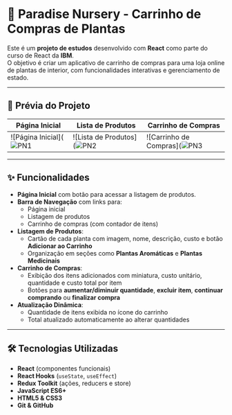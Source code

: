 # 🌱 Paradise Nursery - Carrinho de Compras de Plantas

Este é um **projeto de estudos** desenvolvido com **React** como parte do curso de React da **IBM**.  
O objetivo é criar um aplicativo de carrinho de compras para uma loja online de plantas de interior, com funcionalidades interativas e gerenciamento de estado.

---

## 📸 Prévia do Projeto

| Página Inicial | Lista de Produtos | Carrinho de Compras |
| -------------- | ----------------- | ------------------- |
| ![Página Inicial](![PN1](https://github.com/user-attachments/assets/a3fe9b3a-aed1-4b8d-9731-257795c66c04)| ![Lista de Produtos](![PN2](https://github.com/user-attachments/assets/62148aa6-cdb2-4a7d-b28a-3898e0d42cdf) | ![Carrinho de Compras](![PN3](https://github.com/user-attachments/assets/fcbe8c4b-8b3a-4594-8a08-5a6f6be83e42)|

---

## ✨ Funcionalidades

- **Página Inicial** com botão para acessar a listagem de produtos.
- **Barra de Navegação** com links para:
  - Página inicial
  - Listagem de produtos
  - Carrinho de compras (com contador de itens)
- **Listagem de Produtos**:
  - Cartão de cada planta com imagem, nome, descrição, custo e botão **Adicionar ao Carrinho**
  - Organização em seções como **Plantas Aromáticas** e **Plantas Medicinais**
- **Carrinho de Compras**:
  - Exibição dos itens adicionados com miniatura, custo unitário, quantidade e custo total por item
  - Botões para **aumentar/diminuir quantidade**, **excluir item**, **continuar comprando** ou **finalizar compra**
- **Atualização Dinâmica**:
  - Quantidade de itens exibida no ícone do carrinho
  - Total atualizado automaticamente ao alterar quantidades

---

## 🛠️ Tecnologias Utilizadas

- **React** (componentes funcionais)
- **React Hooks** (`useState`, `useEffect`)
- **Redux Toolkit** (ações, reducers e store)
- **JavaScript ES6+**
- **HTML5 & CSS3**
- **Git & GitHub**


